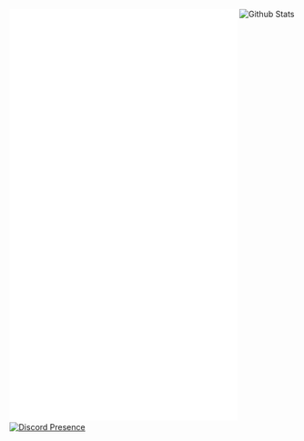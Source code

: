 <img src="/github-metrics.svg" alt="Metrics" width="400"> <img src="https://github-readme-stats.vercel.app/api?username=horanmustaplot&show_icons=true&theme=transparent" alt="Github Stats" style="vertical-align:top"> [![Discord Presence](https://lanyard.cnrad.dev/api/1133976190709940345)](https://discord.com/users/1133976190709940345)

